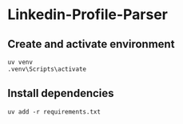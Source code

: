 # Linkedin-Profile-Parser

## Create and activate environment
```
uv venv
.venv\Scripts\activate
```

## Install dependencies
```
uv add -r requirements.txt
```

